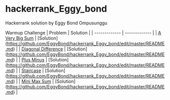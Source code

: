 # hackerrank_Eggy_bond
Hackerrank solution by Eggy Bond Ompusunggu 

Warmup Challenge
| Problem  | Solution |
| ------------- | ------------- |
| [A Very Big Sum](https://www.hackerrank.com/challenges/a-very-big-sum/problem)  | [Solution] (https://github.com/EggyBond/hackerrank_Eggy_bond/edit/master/README.md)  |
| [Diagonal Difference](https://www.hackerrank.com/challenges/diagonal-difference/problem)  | [Solution] (https://github.com/EggyBond/hackerrank_Eggy_bond/edit/master/README.md)  |
| [Plus Minus](https://www.hackerrank.com/challenges/plus-minus/problem)  | [Solution] (https://github.com/EggyBond/hackerrank_Eggy_bond/edit/master/README.md)  |
| [Staircase](https://www.hackerrank.com/challenges/staircase/problem)  | [Solution] (https://github.com/EggyBond/hackerrank_Eggy_bond/edit/master/README.md)  |
| [Mini Max Sum](https://www.hackerrank.com/challenges/mini-max-sum/problem)  | [Solution] (https://github.com/EggyBond/hackerrank_Eggy_bond/edit/master/README.md)  |
